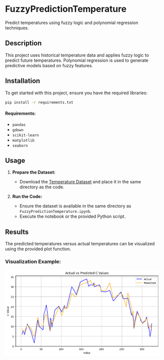 
# FuzzyPredictionTemperature

Predict temperatures using fuzzy logic and polynomial regression techniques.

## Description

This project uses historical temperature data and applies fuzzy logic to predict future temperatures. Polynomial regression is used to generate predictive models based on fuzzy features.

## Installation

To get started with this project, ensure you have the required libraries:

```bash
pip install -r requirements.txt
```

#### Requirements:

- `pandas`
- `gdown`
- `scikit-learn`
- `matplotlib`
- `seaborn`

## Usage

1. **Prepare the Dataset:**
   - Download the [Temperature Dataset](https://drive.google.com/uc?id=1kEOahkOFqGJHdwpp9TxZ8sSB9MmVun5d) and place it in the same directory as the code.

2. **Run the Code:**
   - Ensure the dataset is available in the same directory as `FuzzyPredictionTemperature.ipynb`.
   - Execute the notebook or the provided Python script.

## Results

The predicted temperatures versus actual temperatures can be visualized using the provided plot function.

### Visualization Example:

![Temperature Prediction Plot](temperature_prediction_plot.png)
